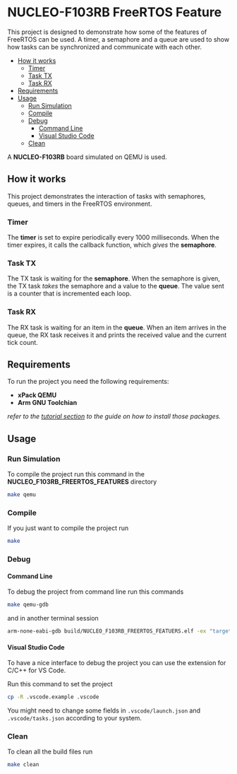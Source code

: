# NUCLEO-F103RB FreeRTOS Feature

This project is designed to demonstrate how some of the features of FreeRTOS can be used. A timer,
a semaphore and a queue are used to show how tasks can be synchronized and communicate with each
other.

- [How it works](#how-it-works)
  - [Timer](#timer)
  - [Task TX](#task-tx)
  - [Task RX](#task-rx)
- [Requirements](#requirements)
- [Usage](#usage)
  - [Run Simulation](#run-simulation)
  - [Compile](#compile)
  - [Debug](#debug)
    - [Command Line](#command-line)
    - [Visual Studio Code](#visual-studio-code)
  - [Clean](#clean)

A **NUCLEO-F103RB** board simulated on QEMU is used.

## How it works

 This project demonstrates the interaction of tasks with semaphores, queues, and timers in the FreeRTOS environment.

 <!-- Draw schema of the exercise -->

### Timer

The **timer** is set to expire periodically every 1000 milliseconds. When the timer expires, it calls the callback function, which _gives_ the **semaphore**.

### Task TX

The TX task is waiting for the **semaphore**. When the semaphore is given, the TX task _takes_ the semaphore and a value to the **queue**. The value sent is a counter that is incremented each loop.

### Task RX

The RX task is waiting for an item in the **queue**. When an item arrives in the queue, the RX task receives it and prints the received value and the current tick count.

## Requirements

To run the project you need the following requirements:

- **xPack QEMU**
- **Arm GNU Toolchian**

_refer to the [tutorial section](../../docs/qemu.md) to the guide on how to install those packages._

## Usage

### Run Simulation

To compile the project run this command in the **NUCLEO_F103RB_FREERTOS_FEATURES** directory

```bash
make qemu
```

### Compile

If you just want to compile the project run

```bash
make
```

### Debug

#### Command Line

To debug the project from command line run this commands

```bash
make qemu-gdb
```

and in another terminal session

```bash
arm-none-eabi-gdb build/NUCLEO_F103RB_FREERTOS_FEATUERS.elf -ex "target remote localhost:1234"
```

#### Visual Studio Code

To have a nice interface to debug the project you can use the extension for C/C++ for VS Code.

Run this command to set the project

```bash
cp -R .vscode.example .vscode
```

You might need to change some fields in `.vscode/launch.json` and `.vscode/tasks.json` according to your system.

### Clean

To clean all the build files run

```bash
make clean
```